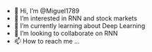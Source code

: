 - 👋 Hi, I’m @Miguel1789
- 👀 I’m interested in RNN and stock markets
- 🌱 I’m currently learning about Deep Learning
- 💞️ I’m looking to collaborate on RNN
- 📫 How to reach me ...

<!---
Miguel1789/Miguel1789 is a ✨ special ✨ repository because its `README.md` (this file) appears on your GitHub profile.
You can click the Preview link to take a look at your changes.
--->
